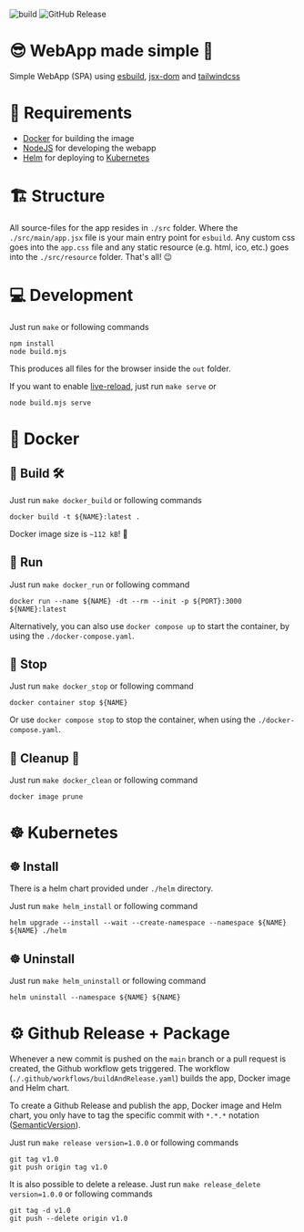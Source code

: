 ![build](https://github.com/jamowei/spa-simple/actions/workflows/buildAndRelease.yaml/badge.svg)
![GitHub Release](https://img.shields.io/github/v/release/jamowei/spa-simple)


# 😎 WebApp made simple 🎉
Simple WebApp (SPA) using [esbuild](https://esbuild.github.io/), [jsx-dom](https://www.npmjs.com/package/jsx-dom) and [tailwindcss](https://www.npmjs.com/package/tailwindcss)

# 📑 Requirements
* [Docker](https://www.docker.com/) for building the image
* [NodeJS](https://nodejs.org/) for developing the webapp
* [Helm](https://helm.sh/) for deploying to [Kubernetes](https://kubernetes.io/)

# 🏗️ Structure
All source-files for the app resides in `./src` folder. 
Where the `./src/main/app.jsx` file is your main entry point for `esbuild`.
Any custom css goes into the `app.css` file and any static resource (e.g. html, ico, etc.) goes into the `./src/resource` folder. That's all! 😉

# 💻 Development
Just run `make` or following commands
```
npm install
node build.mjs
```
This produces all files for the browser inside the `out` folder.

If you want to enable [live-reload](https://esbuild.github.io/api/#live-reload),
just run `make serve` or
```
node build.mjs serve
```

# 🐋 Docker
## 🐋 Build 🛠️
Just run `make docker_build` or following commands
```
docker build -t ${NAME}:latest .
```
Docker image size is `~112 kB`! 🤯

## 🐋 Run
Just run `make docker_run` or following command
```
docker run --name ${NAME} -dt --rm --init -p ${PORT}:3000 ${NAME}:latest
```
Alternatively, you can also use `docker compose up` to start the container, by using the `./docker-compose.yaml`.

## 🐋 Stop
Just run `make docker_stop` or following command
```
docker container stop ${NAME}
```

Or use `docker compose stop` to stop the container, when using the `./docker-compose.yaml`.

## 🐋 Cleanup 🧹
Just run `make docker_clean` or following command
```
docker image prune
```

# ☸️ Kubernetes
## ☸️ Install
There is a helm chart provided under `./helm` directory.

Just run `make helm_install` or following command
```
helm upgrade --install --wait --create-namespace --namespace ${NAME} ${NAME} ./helm
```

## ☸️ Uninstall
Just run `make helm_uninstall` or following command
```
helm uninstall --namespace ${NAME} ${NAME}
```

# ⚙️ Github Release + Package
Whenever a new commit is pushed on the `main` branch or a pull request is created, the Github workflow gets triggered.
The workflow (`./.github/workflows/buildAndRelease.yaml`) builds the app, Docker image and Helm chart.

To create a Github Release and publish the app, Docker image and Helm chart,
you only have to tag the specific commit with `*.*.*` notation ([SemanticVersion](https://semver.org/)).

Just run `make release version=1.0.0` or following commands
```
git tag v1.0
git push origin tag v1.0
```

It is also possible to delete a release.
Just run `make release_delete version=1.0.0` or following commands
```
git tag -d v1.0
git push --delete origin v1.0
```
